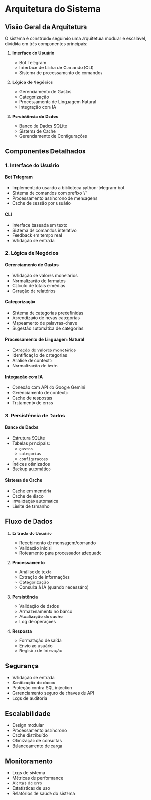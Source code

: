 # Arquitetura do Sistema

## Visão Geral da Arquitetura

O sistema é construído seguindo uma arquitetura modular e escalável, dividida em três componentes principais:

1. **Interface do Usuário**
   - Bot Telegram
   - Interface de Linha de Comando (CLI)
   - Sistema de processamento de comandos

2. **Lógica de Negócios**
   - Gerenciamento de Gastos
   - Categorização
   - Processamento de Linguagem Natural
   - Integração com IA

3. **Persistência de Dados**
   - Banco de Dados SQLite
   - Sistema de Cache
   - Gerenciamento de Configurações

## Componentes Detalhados

### 1. Interface do Usuário

#### Bot Telegram
- Implementado usando a biblioteca python-telegram-bot
- Sistema de comandos com prefixo '/'
- Processamento assíncrono de mensagens
- Cache de sessão por usuário

#### CLI
- Interface baseada em texto
- Sistema de comandos interativo
- Feedback em tempo real
- Validação de entrada

### 2. Lógica de Negócios

#### Gerenciamento de Gastos
- Validação de valores monetários
- Normalização de formatos
- Cálculo de totais e médias
- Geração de relatórios

#### Categorização
- Sistema de categorias predefinidas
- Aprendizado de novas categorias
- Mapeamento de palavras-chave
- Sugestão automática de categorias

#### Processamento de Linguagem Natural
- Extração de valores monetários
- Identificação de categorias
- Análise de contexto
- Normalização de texto

#### Integração com IA
- Conexão com API do Google Gemini
- Gerenciamento de contexto
- Cache de respostas
- Tratamento de erros

### 3. Persistência de Dados

#### Banco de Dados
- Estrutura SQLite
- Tabelas principais:
  - `gastos`
  - `categorias`
  - `configuracoes`
- Índices otimizados
- Backup automático

#### Sistema de Cache
- Cache em memória
- Cache de disco
- Invalidação automática
- Limite de tamanho

## Fluxo de Dados

1. **Entrada do Usuário**
   - Recebimento de mensagem/comando
   - Validação inicial
   - Roteamento para processador adequado

2. **Processamento**
   - Análise de texto
   - Extração de informações
   - Categorização
   - Consulta à IA (quando necessário)

3. **Persistência**
   - Validação de dados
   - Armazenamento no banco
   - Atualização de cache
   - Log de operações

4. **Resposta**
   - Formatação de saída
   - Envio ao usuário
   - Registro de interação

## Segurança

- Validação de entrada
- Sanitização de dados
- Proteção contra SQL injection
- Gerenciamento seguro de chaves de API
- Logs de auditoria

## Escalabilidade

- Design modular
- Processamento assíncrono
- Cache distribuído
- Otimização de consultas
- Balanceamento de carga

## Monitoramento

- Logs de sistema
- Métricas de performance
- Alertas de erro
- Estatísticas de uso
- Relatórios de saúde do sistema 